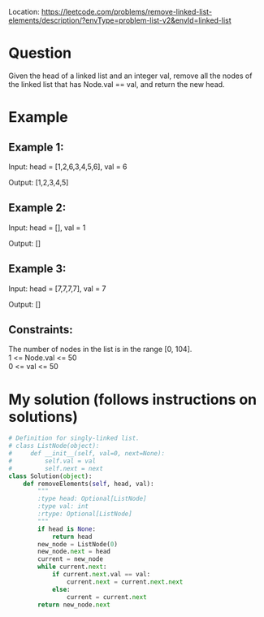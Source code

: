 Location: https://leetcode.com/problems/remove-linked-list-elements/description/?envType=problem-list-v2&envId=linked-list
# Question
Given the head of a linked list and an integer val, remove all the nodes of the linked list that has Node.val == val, and return the new head.

# Example

## Example 1:

Input: head = [1,2,6,3,4,5,6], val = 6

Output: [1,2,3,4,5]

## Example 2:

Input: head = [], val = 1

Output: []

## Example 3:

Input: head = [7,7,7,7], val = 7

Output: []
 

## Constraints:

The number of nodes in the list is in the range [0, 104].\
1 <= Node.val <= 50\
0 <= val <= 50
 

# My solution (follows instructions on solutions)
```python
# Definition for singly-linked list.
# class ListNode(object):
#     def __init__(self, val=0, next=None):
#         self.val = val
#         self.next = next
class Solution(object):
    def removeElements(self, head, val):
        """
        :type head: Optional[ListNode]
        :type val: int
        :rtype: Optional[ListNode]
        """
        if head is None:
            return head
        new_node = ListNode(0)
        new_node.next = head
        current = new_node
        while current.next:
            if current.next.val == val:
                current.next = current.next.next
            else:
                current = current.next
        return new_node.next
```
